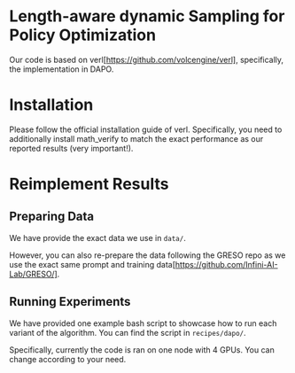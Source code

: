 # Length-aware dynamic Sampling for Policy Optimization

Our code is based on verl[https://github.com/volcengine/verl], specifically, the implementation in DAPO.

# Installation

Please follow the official installation guide of verl. Specifically, you need to additionally install math_verify to match the exact performance as our reported results (very important!).

# Reimplement Results

## Preparing Data

We have provide the exact data we use in ```data/```. 

However, you can also re-prepare the data following the GRESO repo as we use the exact same prompt and training data[https://github.com/Infini-AI-Lab/GRESO/]. 


## Running Experiments

We have provided one example bash script to showcase how to run each variant of the algorithm. You can find the script in ```recipes/dapo/```.

Specifically, currently the code is ran on one node with 4 GPUs. You can change according to your need.